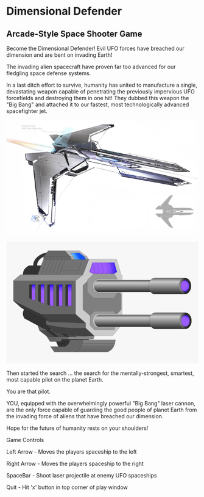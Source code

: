# Dimensional Defender

## Arcade-Style Space Shooter Game

Become the Dimensional Defender! Evil UFO forces have breached our dimension 
and are bent on invading Earth!  

The invading alien spacecraft have proven far too advanced for our fledgling space
defense systems.

In a last ditch effort to survive, humanity has united to manufacture a single, devastating 
weapon capable of penetrating the previously impervious UFO forcefields and destroying them 
in one hit!  They dubbed this weapon the "Big Bang" and attached it to our 
fastest, most technologically advanced spacefighter jet.

![Your Spacefighter Jet](fighter.png)

![The Big Bang Laser Cannon](cannon.png)


Then started the search ... the search for the mentally-strongest, smartest, most capable 
pilot on the planet Earth.  

You are that pilot.  

YOU, equipped with the overwhelmingly powerful "Big Bang" laser cannon, are the only force capable of guarding the good people of planet Earth from the invading force of aliens that 
have breached our dimension.

Hope for the future of humanity rests on your shoulders!  


Game Controls

Left Arrow - Moves the players spaceship to the left

Right Arrow - Moves the players spaceship to the right

SpaceBar - Shoot laser projectile at enemy UFO spaceships

Quit - Hit 'x' button in top corner of play window


